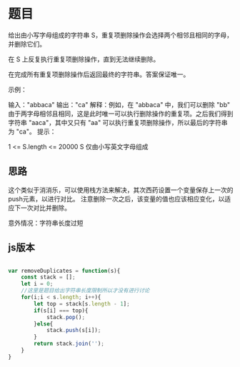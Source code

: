 # 题目

给出由小写字母组成的字符串 S，重复项删除操作会选择两个相邻且相同的字母，并删除它们。

在 S 上反复执行重复项删除操作，直到无法继续删除。

在完成所有重复项删除操作后返回最终的字符串。答案保证唯一。

示例：

输入："abbaca"
输出："ca"
解释：例如，在 "abbaca" 中，我们可以删除 "bb" 由于两字母相邻且相同，这是此时唯一可以执行删除操作的重复项。之后我们得到字符串 "aaca"，其中又只有 "aa" 可以执行重复项删除操作，所以最后的字符串为 "ca"。
提示：

1 <= S.length <= 20000
S 仅由小写英文字母组成

## 思路

这个类似于消消乐，可以使用栈方法来解决，其次西药设置一个变量保存上一次的push元素，以进行对比。
注意删除一次之后，该变量的值也应该相应变化，以适应下一次对比并删除。

意外情况：字符串长度过短

## js版本

~~~ JavaScript

var removeDuplicates = function(s){
    const stack = [];
    let i = 0;
    //这里是题目给出字符串长度限制所以才没有进行讨论
    for(i;i < s.length; i++){
        let top = stack[s.length - 1];
        if(s[i] === top){
            stack.pop();
        }else{
            stack.push(s[i]);
        }
        return stack.join('');
    }
}

~~~
